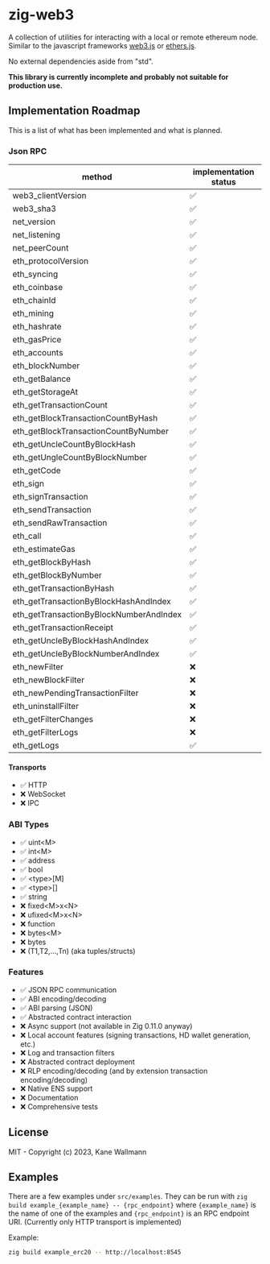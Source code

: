 # zig-web3

A collection of utilities for interacting with a local or remote ethereum node. Similar to the javascript
frameworks [web3.js](https://web3js.readthedocs.io/en/v1.10.0/) or [ethers.js](https://docs.ethers.org/v5/).

No external dependencies aside from "std".

**This library is currently incomplete and probably not suitable for production use.**

## Implementation Roadmap

This is a list of what has been implemented and what is planned.

### Json RPC

| method                                  | implementation status |
| --------------------------------------- | --------------------- |
| web3_clientVersion                      | ✅                    |
| web3_sha3                               | ✅                    |
| net_version                             | ✅                    |
| net_listening                           | ✅                    |
| net_peerCount                           | ✅                    |
| eth_protocolVersion                     | ✅                    |
| eth_syncing                             | ✅                    |
| eth_coinbase                            | ✅                    |
| eth_chainId                             | ✅                    |
| eth_mining                              | ✅                    |
| eth_hashrate                            | ✅                    |
| eth_gasPrice                            | ✅                    |
| eth_accounts                            | ✅                    |
| eth_blockNumber                         | ✅                    |
| eth_getBalance                          | ✅                    |
| eth_getStorageAt                        | ✅                    |
| eth_getTransactionCount                 | ✅                    |
| eth_getBlockTransactionCountByHash      | ✅                    |
| eth_getBlockTransactionCountByNumber    | ✅                    |
| eth_getUncleCountByBlockHash            | ✅                    |
| eth_getUngleCountByBlockNumber          | ✅                    |
| eth_getCode                             | ✅                    |
| eth_sign                                | ✅                    |
| eth_signTransaction                     | ✅                    |
| eth_sendTransaction                     | ✅                    |
| eth_sendRawTransaction                  | ✅                    |
| eth_call                                | ✅                    |
| eth_estimateGas                         | ✅                    |
| eth_getBlockByHash                      | ✅                    |
| eth_getBlockByNumber                    | ✅                    |
| eth_getTransactionByHash                | ✅                    |
| eth_getTransactionByBlockHashAndIndex   | ✅                    |
| eth_getTransactionByBlockNumberAndIndex | ✅                    |
| eth_getTransactionReceipt               | ✅                    |
| eth_getUncleByBlockHashAndIndex         | ✅                    |
| eth_getUncleByBlockNumberAndIndex       | ✅                    |
| eth_newFilter                           | ❌                    |
| eth_newBlockFilter                      | ❌                    |
| eth_newPendingTransactionFilter         | ❌                    |
| eth_uninstallFilter                     | ❌                    |
| eth_getFilterChanges                    | ❌                    |
| eth_getFilterLogs                       | ❌                    |
| eth_getLogs                             | ✅                    |

#### Transports

- ✅ HTTP
- ❌ WebSocket
- ❌ IPC

### ABI Types

- ✅ uint\<M>
- ✅ int\<M>
- ✅ address
- ✅ bool
- ✅ \<type>[M]
- ✅ \<type>[]
- ✅ string
- ❌ fixed\<M>x\<N>
- ❌ ufixed\<M>x\<N>
- ❌ function
- ❌ bytes\<M>
- ❌ bytes
- ❌ (T1,T2,...,Tn) (aka tuples/structs)

### Features

- ✅ JSON RPC communication
- ✅ ABI encoding/decoding
- ✅ ABI parsing (JSON)
- ✅ Abstracted contract interaction
- ❌ Async support (not available in Zig 0.11.0 anyway)
- ❌ Local account features (signing transactions, HD wallet generation, etc.)
- ❌ Log and transaction filters
- ❌ Abstracted contract deployment
- ❌ RLP encoding/decoding (and by extension transaction encoding/decoding)
- ❌ Native ENS support
- ❌ Documentation
- ❌ Comprehensive tests

## License

MIT - Copyright (c) 2023, Kane Wallmann

## Examples

There are a few examples under `src/examples`. They can be run with `zig build example_{example_name} -- {rpc_endpoint}` where 
`{example_name}` is the name of one of the examples and `{rpc_endpoint}` is an RPC endpoint URI. (Currently only HTTP transport
is implemented)

Example:

```bash
zig build example_erc20 -- http://localhost:8545
```